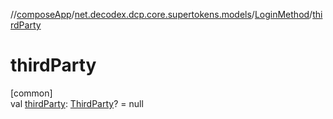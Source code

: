 //[composeApp](../../../index.md)/[net.decodex.dcp.core.supertokens.models](../index.md)/[LoginMethod](index.md)/[thirdParty](third-party.md)

# thirdParty

[common]\
val [thirdParty](third-party.md): [ThirdParty](../-third-party/index.md)? = null
